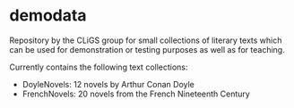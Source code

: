demodata
========

Repository by the CLiGS group for small collections of literary texts which can be used for demonstration or testing purposes as well as for teaching.

Currently contains the following text collections: 

* DoyleNovels: 12 novels by Arthur Conan Doyle
* FrenchNovels: 20 novels from the French Nineteenth Century
